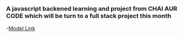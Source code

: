 ### A javascript backened learning and project from CHAI AUR CODE which will be turn to a full stack project this month

-[Model Link](https://app.eraser.io/workspace/YtPqZ1VogxGy1jzIDkzj?origin=share)
